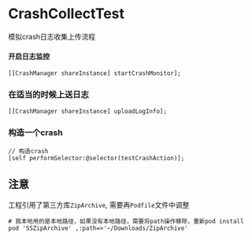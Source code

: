 # CrashCollectTest
模拟crash日志收集上传流程

#### 开启日志监控
```
[[CrashManager shareInstance] startCrashMonitor];
```
### 在适当的时候上送日志
```
[[CrashManager shareInstance] uploadLogInfo];
```

### 构造一个crash
```
// 构造crash
[self performSelector:@selector(testCrashAction)];
```

## 注意
工程引用了第三方库`ZipArchive`, 需要再`Podfile`文件中调整
```
# 我本地用的是本地路径，如果没有本地路径，需要将path操作移除，重新pod install
pod 'SSZipArchive' ,:path=>'~/Downloads/ZipArchive'	

```
